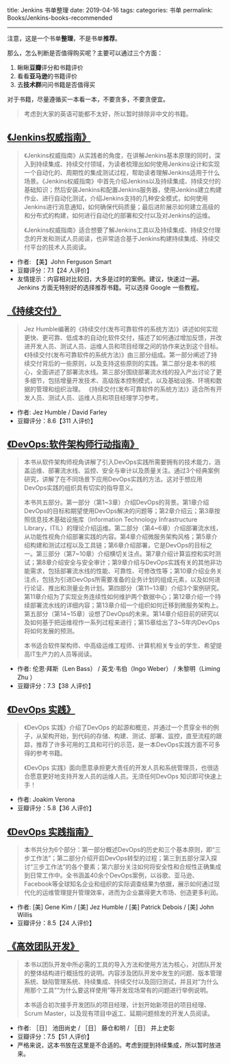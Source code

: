 title: Jenkins 书单整理
date: 2019-04-16
tags:
categories: 书单
permalink: Books/Jenkins-books-recommended

-------

注意，这是一个书单**整理**，不是书单**推荐**。

那么，怎么判断是否值得购买呢？主要可以通过三个方面：

1. 瞅瞅**豆瓣**评分和书籍评价
2. 看看**亚马逊**的书籍评价
3. 去**技术群**问问书籍是否值得买

对于书籍，尽量遵循买一本看一本，不要贪多，不要贪便宜。

> 考虑到大家的英语可能都不太好，所以暂时排除非中文的书籍。

## [《Jenkins权威指南》](https://union-click.jd.com/jdc?d=75C9Oh)

> 《Jenkins权威指南》从实践者的角度，在讲解Jenkins基本原理的同时，深入到持续集成、持续交付领域，为读者梳理出如何使用Jenkins设计和实现一个自动化的、周期性的集成测试过程，帮助读者理解Jenkins适用于什么场景。《Jenkins权威指南》中首先介绍Jenkins以及持续集成、持续交付的基础知识；然后安装Jenkins和配置Jenkins服务器，使用Jenkins建立构建作业、进行自动化测试，介绍Jenkins支持的几种安全模式，如何使用Jenkins进行消息通知，如何确保代码质量；最后进阶展示如何建立高级的和分布式的构建，如何进行自动化的部署和交付以及对Jenkins的运维。
> 
> 《Jenkins权威指南》适合想要了解Jenkins工具以及持续集成、持续交付理念的开发和测试人员阅读，也非常适合基于Jenkins构建持续集成、持续交付平台的技术人员阅读。

* 作者: 【美】John Ferguson Smart 
* 豆瓣评分：7.1【24 人评价】
* 友情提示：内容相对比较旧，大多是过时的案例。建议，快速过一遍。Jenkins 方面无特别好的选择推荐书籍。可以选择 Google 一些教程。

## [《持续交付》](https://union-click.jd.com)

> Jez Humble编著的《持续交付(发布可靠软件的系统方法)》讲述如何实现更快、更可靠、低成本的自动化软件交付，描述了如何通过增加反馈，并改进开发人员、测试人员、运维人员和项目经理之间的协作来达到这个目标。《持续交付(发布可靠软件的系统方法)》由三部分组成。第一部分阐述了持续交付背后的一些原则，以及支持这些原则的实践。第二部分是本书的核心，全面讲述了部署流水线。第三部分围绕部署流水线的投入产出讨论了更多细节，包括增量开发技术、高级版本控制模式，以及基础设施、环境和数据的管理和组织治理。 《持续交付(发布可靠软件的系统方法)》适合所有开发人员、测试人员、运维人员和项目经理学习参考。

* 作者: Jez Humble / David Farley 
* 豆瓣评分：8.6【311 人评价】

## [《DevOps:软件架构师行动指南》](https://union-click.jd.com)

> 本书从软件架构师视角讲解了引入DevOps实践所需要拥有的技术能力，涵盖运维、部署流水线、监控、安全与审计以及质量关注。通过3个经典案例研究，讲解了在不同场景下应用DevOps实践的方法。这对于想应用DevOps实践的组织具有切实的指导意义。
> 
> 本书共五部分。第一部分（第1~3章）介绍DevOps的背景。第1章介绍DevOps的目标和期望使用DevOps解决的问题等；第2章介绍云；第3章按照信息技术基础设施库（Information Technology Infrastructure Library，ITIL）的理论介绍运维。第二部分（第4~6章）介绍部署流水线，从功能性视角介绍部署实践的内容。第4章介绍微服务架构风格；第5章介绍构建和测试过程以及工具链；第6章介绍部署，它是DevOps的目标之一。第三部分（第7~10章）介绍横切关注点。第7章介绍计算监控和实时测试；第8章介绍安全与安全审计；第9章介绍与DevOps实践有关的其他非功能需求，包括部署流水线的性能、可靠性、可修改性等；第10章介绍业务关注点，包括为引进DevOps所需要准备的业务计划的组成元素，以及如何进行论证、推出和测量业务计划。第四部分（第11~13章）介绍3个案例研究。第11章介绍为了实现业务连续性如何维护两个数据中心；第12章介绍一个持续部署流水线的详细内容；第13章介绍一个组织如何迁移到微服务架构上。第五部分（第14~15章）设想了DevOps的未来。第14章介绍目前的研究以及如何基于把运维视作一系列过程来进行；第15章给出了3~5年内DevOps将如何发展的预测。
> 
> 本书适合软件架构师、中高级运维工程师、计算机相关专业的学生、希望提高IT生产力的人员等阅读。

* 作者: 伦恩·拜斯（Len Bass） / 英戈·韦伯（Ingo Weber） / 朱黎明（Liming Zhu ） 
* 豆瓣评分：7.3【38 人评价】

## [《DevOps 实践》](https://union-click.jd.com)

> 《DevOps 实践》介绍了DevOps 的起源和概览，并通过一个贯穿全书的例子，从架构开始，到代码的存储、构建、测试、部署、监控，直至流程的跟踪，推荐了许多可用的工具和可行的示范，是一本DevOps实践方面不可多得的参考书籍。
>
>《DevOps 实践》面向愿意承担更大责任的开发人员和系统管理员，也很适合愿意更好地支持开发人员的运维人员。无须任何DevOps 知识即可快速上手！

* 作者: Joakim Verona 
* 豆瓣评分：5.8【36 人评价】

## [《DevOps 实践指南》](https://union-click.jd.com)

> 本书共分为6个部分：第一部分概述DevOps的历史和三个基本原则，即“三步工作法”；第二部分介绍开启DevOps转型的过程；第三到五部分深入探讨“三步工作法”的各个要素；第六部分关注如何将安全性和合规性正确集成到日常工作中。全书涵盖40余个DevOps案例，以谷歌、亚马逊、Facebook等全球知名企业和组织的实际调查结果为依据，展示如何通过现代化的运维管理提升管理效率，进而为企业赢得更大市场、创造更多利润。

* 作者: [美] Gene Kim / [美] Jez Humble / [美] Patrick Debois / [美] John Willis 
* 豆瓣评分：8.5【24 人评价】

## [《高效团队开发》](https://union-click.jd.com)

> 本书以团队开发中所必需的工具的导入方法和使用方法为核心，对团队开发的整体结构进行概括性的说明。内容涉及团队开发中发生的问题、版本管理系统、缺陷管理系统、持续集成、持续交付以及回归测试，并且对“为什么用那个工具”“为什么要这样使用”等开发现场常有的问题进行举例说明。
> 
> 本书适合初次接手开发团队的项目经理，计划开始新项目的项目经理、Scrum Master，以及现有项目中返工、延期问题频发的开发人员阅读。

* 作者: ［日］ 池田尚史 / ［日］ 藤仓和明 / ［日］ 井上史彰 
* 豆瓣评分：7.5【51 人评价】
* 严格来说，这本书放在这里是不合适的。考虑到提到持续集成，所以暂时放进来。